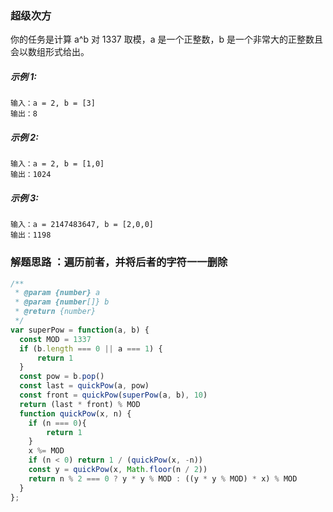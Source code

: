 ### 超级次方
你的任务是计算 a^b 对 1337 取模，a 是一个正整数，b 是一个非常大的正整数且会以数组形式给出。

##### 示例 1:

    输入：a = 2, b = [3]
    输出：8

##### 示例 2:

    输入：a = 2, b = [1,0]
    输出：1024

##### 示例 3:

    输入：a = 2147483647, b = [2,0,0]
    输出：1198

### 解题思路 ：遍历前者，并将后者的字符一一删除

```js
/**
 * @param {number} a
 * @param {number[]} b
 * @return {number}
 */
var superPow = function(a, b) {
  const MOD = 1337
  if (b.length === 0 || a === 1) {
      return 1
  }
  const pow = b.pop()
  const last = quickPow(a, pow)
  const front = quickPow(superPow(a, b), 10)
  return (last * front) % MOD
  function quickPow(x, n) {
    if (n === 0){
        return 1
    }
    x %= MOD
    if (n < 0) return 1 / (quickPow(x, -n))
    const y = quickPow(x, Math.floor(n / 2))
    return n % 2 === 0 ? y * y % MOD : ((y * y % MOD) * x) % MOD
  }
};

```